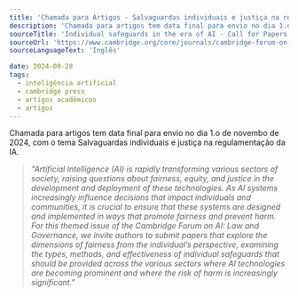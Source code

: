 ```yaml
---
title: 'Chamada para Artigos - Salvaguardas individuais e justiça na regulamentação da IA'
description: 'Chamada para artigos tem data final para envio no dia 1.o de novembo de 2024, com o tema Salvaguardas individuais e justiça na regulamentação da IA.'
sourceTitle: 'Individual safeguards in the era of AI - Call for Papers . Cambridge Press'
sourceUrl: 'https://www.cambridge.org/core/journals/cambridge-forum-on-ai-law-and-governance/announcements/call-for-papers/individual-safeguards-and-fairness-in-regulating-ai'
sourceLanguageText: 'Inglês'

date: 2024-09-28
tags:
  - inteligência artificial
  - cambridge press
  - artigos acadêmicos
  - artigos
---
```


Chamada para artigos tem data final para envio no dia 1.o de novembo de 2024, com o tema Salvaguardas individuais e justiça na regulamentação da IA.


> _"Artificial Intelligence (AI) is rapidly transforming various sectors of society, raising questions about fairness, equity, and justice in the development and deployment of these technologies. As AI systems increasingly influence decisions that impact individuals and communities, it is crucial to ensure that these systems are designed and implemented in ways that promote fairness and prevent harm. For this themed issue of the Cambridge Forum on AI: Law and Governance, we invite authors to submit papers that explore the dimensions of fairness from the individual’s perspective, examining the types, methods, and effectiveness of individual safeguards that should be provided across the various sectors where AI technologies are becoming prominent and where the risk of harm is increasingly significant."_

